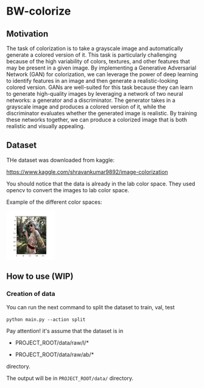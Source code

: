 # BW-colorize

## Motivation

The task of colorization is to take a grayscale image and automatically generate a colored version of it. This task is particularly challenging because of the high variability of colors, textures, and other features that may be present in a given image. By implementing a Generative Adversarial Network (GAN) for colorization, we can leverage the power of deep learning to identify features in an image and then generate a realistic-looking colored version. GANs are well-suited for this task because they can learn to generate high-quality images by leveraging a network of two neural networks: a generator and a discriminator. The generator takes in a grayscale image and produces a colored version of it, while the discriminator evaluates whether the generated image is realistic. By training these networks together, we can produce a colorized image that is both realistic and visually appealing.

## Dataset
THe dataset was downloaded from kaggle:

https://www.kaggle.com/shravankumar9892/image-colorization

You should notice that the data is already in the lab color space.
They used opencv to convert the images to lab color space.

Example of the different color spaces:

<img src="images/rgb_sample.png" alt=“” width="128" height="128">

## How to use (WIP)
### Creation of data
You can run the next command to split the dataset to train, val, test

`python main.py --action split`


Pay attention! it's assume that the dataset is in 

- PROJECT_ROOT/data/raw/l/*

- PROJECT_ROOT/data/raw/ab/* 

directory.

The output will be in `PROJECT_ROOT/data/` directory.


